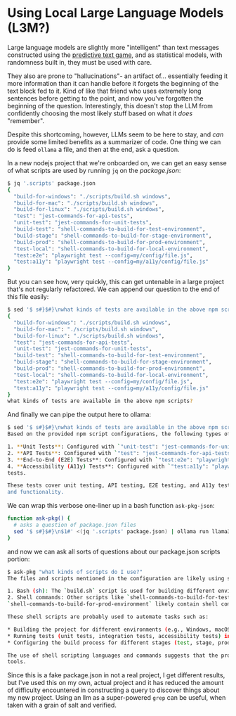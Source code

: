 # Using Local Large Language Models (L3M?)

Large language models are slightly more "intelligent" than text messages constructed using the [predictive text game](https://www.rockpapershotgun.com/have-you-played-the-predictive-text-game), and as statistical models, with randomness built in, they must be used with care.

They also are prone to "hallucinations"- an artifact of... essentially feeding it more information than it can handle before it forgets the beginning of the text block fed to it. Kind of like that friend who uses extremely long sentences before getting to the point, and now you've forgotten the beginning of the question. Interestingly, this doesn't stop the LLM from confidently choosing the most likely stuff based on what it _does_ "remember".

Despite this shortcoming, however, LLMs seem to be here to stay, and _can_ provide some limited benefits as a summarizer of code. One thing we can do is feed `ollama` a file, and then at the end, ask a question.

In a new nodejs project that we're onboarded on, we can get an easy sense of what scripts are used by running `jq` on the _package.json_:
```bash
$ jq '.scripts' package.json
{
  "build-for-windows": "./scripts/build.sh windows",
  "build-for-mac": "./scripts/build.sh windows",
  "build-for-linux": "./scripts/build.sh windows",
  "test": "jest-commands-for-api-tests",
  "unit-test": "jest-commands-for-unit-tests",
  "build-test": "shell-commands-to-build-for-test-environment",
  "build-stage": "shell-commands-to-build-for-stage-environment",
  "build-prod": "shell-commands-to-build-for-prod-environment",
  "test-local": "shell-commands-to-build-for-local-environment",
  "test:e2e": "playwright test --config=my/config/file.js",
  "test:a11y": "playwright test --config=my/a11y/config/file.js"
}
```
But you can see how, very quickly, this can get untenable in a large project that's not regularly refactored. We can append our question to the end of this file easily:

```bash
$ sed '$ s#}$#}\nwhat kinds of tests are available in the above npm scripts?#' <(jq '.scripts' package.json)
{
  "build-for-windows": "./scripts/build.sh windows",
  "build-for-mac": "./scripts/build.sh windows",
  "build-for-linux": "./scripts/build.sh windows",
  "test": "jest-commands-for-api-tests",
  "unit-test": "jest-commands-for-unit-tests",
  "build-test": "shell-commands-to-build-for-test-environment",
  "build-stage": "shell-commands-to-build-for-stage-environment",
  "build-prod": "shell-commands-to-build-for-prod-environment",
  "test-local": "shell-commands-to-build-for-local-environment",
  "test:e2e": "playwright test --config=my/config/file.js",
  "test:a11y": "playwright test --config=my/a11y/config/file.js"
}
what kinds of tests are available in the above npm scripts?
```
And finally we can pipe the output here to ollama:
```bash
$ sed '$ s#}$#}\nwhat kinds of tests are available in the above npm scripts?#' <(jq '.scripts' test.json) | ollama run llama3.2:latest
Based on the provided npm script configurations, the following types of tests are available:

1. **Unit Tests**: Configured with `"unit-test": "jest-commands-for-unit-tests"` and using Jest as the testing framework.
2. **API Tests**: Configured with `"test": "jest-commands-for-api-tests"`, also using Jest as the testing framework.
3. **End-to-End (E2E) Tests**: Configured with `"test:e2e": "playwright test --config=my/config/file.js"` and using Playwright for end-to-end testing.
4. **Accessibility (A11y) Tests**: Configured with `"test:a11y": "playwright test --config=my/a11y/config/file.js"`, also using Playwright for A11y 
tests.

These tests cover unit testing, API testing, E2E testing, and A11y testing, providing a comprehensive set of tests to ensure the application's quality 
and functionality.
```

We can wrap this verbose one-liner up in a bash function `ask-pkg-json`:
```bash
function ask-pkg() {
  # asks a question of package.json files
  sed '$ s#}$#}\n$1#' <(jq '.scripts' package.json) | ollama run llama3.2:latest
}
```
and now we can ask all sorts of questions about our package.json scripts portion:

```bash
$ ask-pkg "what kinds of scripts do I use?"
The files and scripts mentioned in the configuration are likely using shell scripting languages, specifically:

1. Bash (sh): The `build.sh` script is used for building different environments (e.g., windows, mac, linux).
2. Shell commands: Other scripts like `shell-commands-to-build-for-test-environment`, `shell-commands-to-build-for-stage-environment`, and 
`shell-commands-to-build-for-prod-environment` likely contain shell commands to configure the build process.

These shell scripts are probably used to automate tasks such as:

* Building the project for different environments (e.g., Windows, macOS, Linux)
* Running tests (unit tests, integration tests, accessibility tests) in various environments
* Configuring the build process for different stages (test, stage, production)

The use of shell scripting languages and commands suggests that the project is using a Unix-like environment or has been set up to work with these 
tools.
```

Since this is a fake package.json in not a real project, I get different results, but I've used this on my own, actual project and it has reduced the amount of difficulty encountered in constructing a query to discover things about my new project. Using an llm as a super-powered `grep` can be useful, when taken with a grain of salt and verified.